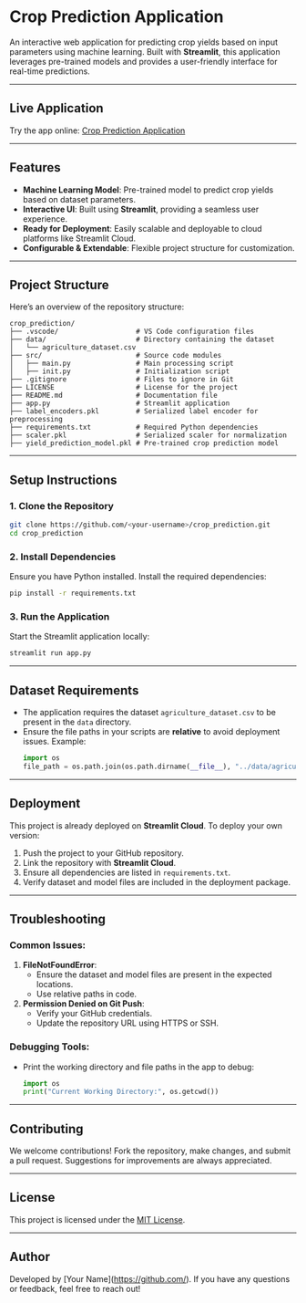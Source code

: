 

# **Crop Prediction Application**

An interactive web application for predicting crop yields based on input parameters using machine learning. Built with **Streamlit**, this application leverages pre-trained models and provides a user-friendly interface for real-time predictions.

---

## **Live Application**
Try the app online: [Crop Prediction Application](https://cropprediction-eku9panrggy6frvnk7voh4.streamlit.app/)

---

## **Features**
- **Machine Learning Model**: Pre-trained model to predict crop yields based on dataset parameters.
- **Interactive UI**: Built using **Streamlit**, providing a seamless user experience.
- **Ready for Deployment**: Easily scalable and deployable to cloud platforms like Streamlit Cloud.
- **Configurable & Extendable**: Flexible project structure for customization.

---

## **Project Structure**
Here’s an overview of the repository structure:

```
crop_prediction/
├── .vscode/                   # VS Code configuration files
├── data/                      # Directory containing the dataset
│   └── agriculture_dataset.csv
├── src/                       # Source code modules
│   ├── main.py                # Main processing script
│   ├── init.py                # Initialization script
├── .gitignore                 # Files to ignore in Git
├── LICENSE                    # License for the project
├── README.md                  # Documentation file
├── app.py                     # Streamlit application
├── label_encoders.pkl         # Serialized label encoder for preprocessing
├── requirements.txt           # Required Python dependencies
├── scaler.pkl                 # Serialized scaler for normalization
├── yield_prediction_model.pkl # Pre-trained crop prediction model
```

---

## **Setup Instructions**

### **1. Clone the Repository**
```bash
git clone https://github.com/<your-username>/crop_prediction.git
cd crop_prediction
```

### **2. Install Dependencies**
Ensure you have Python installed. Install the required dependencies:
```bash
pip install -r requirements.txt
```

### **3. Run the Application**
Start the Streamlit application locally:
```bash
streamlit run app.py
```

---

## **Dataset Requirements**
- The application requires the dataset `agriculture_dataset.csv` to be present in the `data` directory.
- Ensure the file paths in your scripts are **relative** to avoid deployment issues. Example:
    ```python
    import os
    file_path = os.path.join(os.path.dirname(__file__), "../data/agriculture_dataset.csv")
    ```

---

## **Deployment**
This project is already deployed on **Streamlit Cloud**. To deploy your own version:
1. Push the project to your GitHub repository.
2. Link the repository with **Streamlit Cloud**.
3. Ensure all dependencies are listed in `requirements.txt`.
4. Verify dataset and model files are included in the deployment package.

---

## **Troubleshooting**
### Common Issues:
1. **FileNotFoundError**:  
   - Ensure the dataset and model files are present in the expected locations.
   - Use relative paths in code.
2. **Permission Denied on Git Push**:
   - Verify your GitHub credentials.
   - Update the repository URL using HTTPS or SSH.

### Debugging Tools:
- Print the working directory and file paths in the app to debug:
    ```python
    import os
    print("Current Working Directory:", os.getcwd())
    ```

---

## **Contributing**
We welcome contributions! Fork the repository, make changes, and submit a pull request. Suggestions for improvements are always appreciated.

---

## **License**
This project is licensed under the [MIT License](LICENSE).

---

## **Author**
Developed by [Your Name](https://github.com/<Lova kumar>). If you have any questions or feedback, feel free to reach out!





